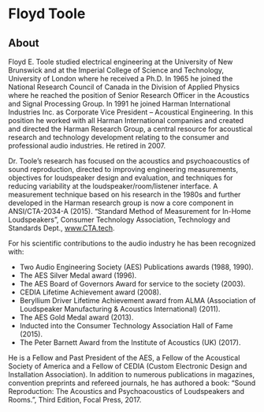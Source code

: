 # Floyd Toole
## About
Floyd E. Toole studied electrical engineering at the University of New Brunswick and at the Imperial College of Science and Technology, University of London where he received a Ph.D. In 1965 he joined the National Research Council of Canada in the Division of Applied Physics where he reached the position of Senior Research Officer in the Acoustics and Signal Processing Group. In 1991 he joined Harman International Industries Inc. as Corporate Vice President – Acoustical Engineering. In this position he worked with all Harman International companies and created and directed the Harman Research Group, a central resource for acoustical research and technology development relating to the consumer and professional audio industries. He retired in 2007.

Dr. Toole’s research has focused on the acoustics and psychoacoustics of sound reproduction, directed to improving engineering measurements, objectives for loudspeaker design and evaluation, and techniques for reducing variability at the loudspeaker/room/listener interface. A measurement technique based on his research in the 1980s and further developed in the Harman research group is now a core component in ANSI/CTA-2034-A (2015). “Standard Method of Measurement for In-Home Loudspeakers”, Consumer Technology Association, Technology and Standards Dept., www.CTA.tech.

For his scientific contributions to the audio industry he has been recognized with:
- Two Audio Engineering Society (AES) Publications awards (1988, 1990).
- The AES Silver Medal award (1996).
- The AES Board of Governors Award for service to the society (2003).
- CEDIA Lifetime Achievement award (2008).
- Beryllium Driver Lifetime Achievement award from ALMA (Association of Loudspeaker Manufacturing & Acoustics International) (2011).
- The AES Gold Medal award (2013).
- Inducted into the Consumer Technology Association Hall of Fame (2015).
- The Peter Barnett Award from the Institute of Acoustics (UK) (2017).

He is a Fellow and Past President of the AES, a Fellow of the Acoustical Society of America and a Fellow of CEDIA (Custom Electronic Design and Installation Association).
In addition to numerous publications in magazines, convention preprints and refereed journals, he has authored a book: “Sound Reproduction: The Acoustics and Psychoacoustics of Loudspeakers and Rooms.”, Third Edition, Focal Press, 2017.
